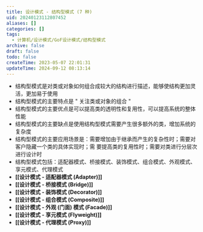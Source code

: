 ```yaml
---
title: 设计模式 - 结构型模式 (7 种)
uid: 20240123112807452
aliases: []
categories: []
tags:
  - 计算机/设计模式/GoF设计模式/结构型模式
archive: false
draft: false
todo: false
createTime: 2023-05-07 22:01:31
updateTime: 2024-09-12 08:13:14
---
```


- 结构型模式是对类或对象如何组合成较大的结构进行描述，能够使结构更加灵活，更加易于使用
- 结构型模式的主要特点是 " 关注类或对象的组合 "
- 结构型模式的主要优点是可以提高类的透明性和复用性，可以提高系统的整体性能
- 结构型模式的主要缺点是使用结构型模式需要产生很多额外的类，增加系统的复杂度
- 结构型模式的主要应用场景是：需要增加由于继承而产生的复杂性时；需要对客户隐藏一个类的具体实现时；需
  要提高类的复用性时；需要对类进行分层次进行设计时
- 结构型模式包括：适配器模式、桥接模式、装饰模式、组合模式、外观模式、享元模式、代理模式
- **[[设计模式 - 适配器模式 (Adapter)]]**
- **[[设计模式 - 桥接模式 (Bridge)]]**
- **[[设计模式 - 装饰模式 (Decorator)]]**
- **[[设计模式 - 组合模式 (Composite)]]**
- **[[设计模式 - 外观 (门面) 模式 (Facade)]]**
- **[[设计模式 - 享元模式 (Flyweight)]]**
- **[[设计模式 - 代理模式 (Proxy)]]**
